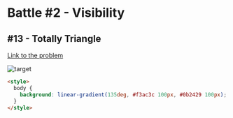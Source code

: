 # Battle #2 - Visibility

## #13 - Totally Triangle

[Link to the problem](https://cssbattle.dev/play/13)

![target](https://cssbattle.dev/targets/13.png)

```html
<style>
  body {
    background: linear-gradient(135deg, #f3ac3c 100px, #0b2429 100px);
  }
</style>

```
